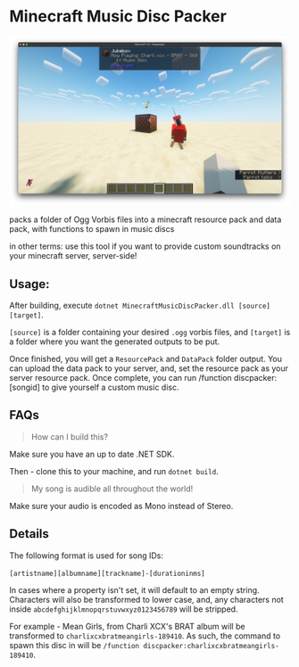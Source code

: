 # Minecraft Music Disc Packer

![Disk Packer Demo](diskpackerdemo.png)

packs a folder of Ogg Vorbis files into a minecraft resource pack and data pack, with functions to spawn in music discs

in other terms: use this tool if you want to provide custom soundtracks on your minecraft server, server-side!

## Usage:

After building, execute `dotnet MinecraftMusicDiscPacker.dll [source] [target]`.

`[source]` is a folder containing your desired `.ogg` vorbis files, and `[target]` is a folder where you want the generated outputs to be put.

Once finished, you will get a `ResourcePack` and `DataPack` folder output. You can upload the data pack to your server, and, set the resource pack as your server resource pack. Once complete, you can run /function discpacker:[songid] to give yourself a custom music disc.

## FAQs

> How can I build this?

Make sure you have an up to date .NET SDK.

Then - clone this to your machine, and run `dotnet build`.

> My song is audible all throughout the world!

Make sure your audio is encoded as Mono instead of Stereo.

## Details

The following format is used for song IDs:

`[artistname][albumname][trackname]-[durationinms]`

In cases where a property isn't set, it will default to an empty string. Characters will also be transformed to lower case, and, any characters not inside `abcdefghijklmnopqrstuvwxyz0123456789` will be stripped.

For example - Mean Girls, from Charli XCX's BRAT album will be transformed to `charlixcxbratmeangirls-189410`. As such, the command to spawn this disc in will be `/function discpacker:charlixcxbratmeangirls-189410`.


